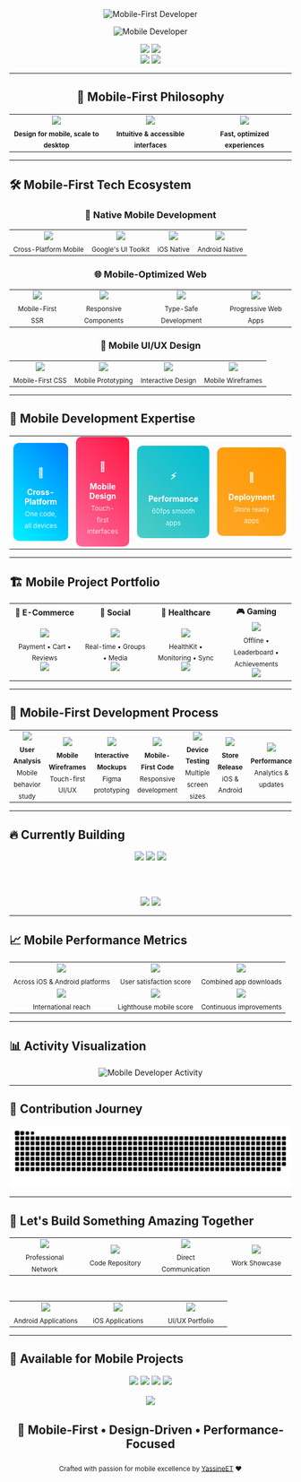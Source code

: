 <div align="center">
  <img src="https://capsule-render.vercel.app/api?type=waving&color=gradient&customColorList=14,18,20&height=320&section=header&text=Yassine%20ET-TAHERY&fontSize=42&fontColor=ffffff&animation=fadeIn&fontAlignY=35&desc=📱%20Mobile-First%20Developer%20%7C%20🎨%20Digital%20Designer&descAlignY=60&descSize=16" alt="Mobile-First Developer" />
</div>

<p align="center">
  <img src="https://readme-typing-svg.herokuapp.com?font=SF+Pro+Display&size=24&duration=2800&pause=800&color=00F5FF&center=true&vCenter=true&width=700&lines=📱+Mobile-First+Development;🌐+Responsive+Web+Design;🎨+UI%2FUX+Mobile+Specialist;⚡+React+Native+%7C+Flutter;🚀+Next.js+Mobile+Optimized" alt="Mobile Developer" />
</p>

<div align="center">
  <img src="https://img.shields.io/badge/👀-Profile_Views-00F5FF?style=for-the-badge&logo=github&logoColor=white" />
  <img src="https://komarev.com/ghpvc/?username=YassineET&color=00F5FF&style=for-the-badge&label=" />
  <br>
  <img src="https://img.shields.io/github/followers/YassineET?label=Mobile%20Devs&style=for-the-badge&color=FF6B9D&logo=github" />
  <img src="https://img.shields.io/badge/🌍-Rabat,_Morocco-4ECDC4?style=for-the-badge" />
</div>

---

<div align="center">
  <h2>🎯 <strong>Mobile-First Philosophy</strong></h2>
  <table>
    <tr>
      <td align="center" width="33%">
        <img src="https://img.shields.io/badge/📱-Mobile_First-00F5FF?style=for-the-badge&logo=mobile" />
        <br><sub><strong>Design for mobile, scale to desktop</strong></sub>
      </td>
      <td align="center" width="33%">
        <img src="https://img.shields.io/badge/🎨-User_Centric-FF6B9D?style=for-the-badge&logo=figma" />
        <br><sub><strong>Intuitive & accessible interfaces</strong></sub>
      </td>
      <td align="center" width="33%">
        <img src="https://img.shields.io/badge/⚡-Performance-4ECDC4?style=for-the-badge&logo=lighthouse" />
        <br><sub><strong>Fast, optimized experiences</strong></sub>
      </td>
    </tr>
  </table>
</div>

---

## 🛠️ **Mobile-First Tech Ecosystem**

<div align="center">

### 📱 **Native Mobile Development**
<table>
  <tr>
    <td align="center">
      <img src="https://img.shields.io/badge/React_Native-20232A?style=for-the-badge&logo=react&logoColor=61DAFB" />
      <br><sub>Cross-Platform Mobile</sub>
    </td>
    <td align="center">
      <img src="https://img.shields.io/badge/Flutter-02569B?style=for-the-badge&logo=flutter&logoColor=white" />
      <br><sub>Google's UI Toolkit</sub>
    </td>
    <td align="center">
      <img src="https://img.shields.io/badge/Swift-FA7343?style=for-the-badge&logo=swift&logoColor=white" />
      <br><sub>iOS Native</sub>
    </td>
    <td align="center">
      <img src="https://img.shields.io/badge/Kotlin-7F52FF?style=for-the-badge&logo=kotlin&logoColor=white" />
      <br><sub>Android Native</sub>
    </td>
  </tr>
</table>

### 🌐 **Mobile-Optimized Web**
<table>
  <tr>
    <td align="center">
      <img src="https://img.shields.io/badge/Next.js-000000?style=for-the-badge&logo=next.js&logoColor=white" />
      <br><sub>Mobile-First SSR</sub>
    </td>
    <td align="center">
      <img src="https://img.shields.io/badge/React-61DAFB?style=for-the-badge&logo=react&logoColor=black" />
      <br><sub>Responsive Components</sub>
    </td>
    <td align="center">
      <img src="https://img.shields.io/badge/TypeScript-3178C6?style=for-the-badge&logo=typescript&logoColor=white" />
      <br><sub>Type-Safe Development</sub>
    </td>
    <td align="center">
      <img src="https://img.shields.io/badge/PWA-5A0FC8?style=for-the-badge&logo=pwa&logoColor=white" />
      <br><sub>Progressive Web Apps</sub>
    </td>
  </tr>
</table>

### 🎨 **Mobile UI/UX Design**
<table>
  <tr>
    <td align="center">
      <img src="https://img.shields.io/badge/Tailwind_CSS-38B2AC?style=for-the-badge&logo=tailwind-css&logoColor=white" />
      <br><sub>Mobile-First CSS</sub>
    </td>
    <td align="center">
      <img src="https://img.shields.io/badge/Figma-F24E1E?style=for-the-badge&logo=figma&logoColor=white" />
      <br><sub>Mobile Prototyping</sub>
    </td>
    <td align="center">
      <img src="https://img.shields.io/badge/Framer-0055FF?style=for-the-badge&logo=framer&logoColor=white" />
      <br><sub>Interactive Design</sub>
    </td>
    <td align="center">
      <img src="https://img.shields.io/badge/Adobe_XD-FF61F6?style=for-the-badge&logo=adobe-xd&logoColor=white" />
      <br><sub>Mobile Wireframes</sub>
    </td>
  </tr>
</table>

</div>

---

## 🎯 **Mobile Development Expertise**

<div align="center">
  <table>
    <tr>
      <td align="center" width="20%">
        <div style="background: linear-gradient(45deg, #00F5FF, #0080FF); padding: 20px; border-radius: 10px;">
          <h3 style="color: white;">📱</h3>
          <strong style="color: white;">Cross-Platform</strong>
          <br><sub style="color: #E0F7FF;">One code, all devices</sub>
        </div>
      </td>
      <td align="center" width="20%">
        <div style="background: linear-gradient(45deg, #FF6B9D, #FF1744); padding: 20px; border-radius: 10px;">
          <h3 style="color: white;">🎨</h3>
          <strong style="color: white;">Mobile Design</strong>
          <br><sub style="color: #FFE0E6;">Touch-first interfaces</sub>
        </div>
      </td>
      <td align="center" width="20%">
        <div style="background: linear-gradient(45deg, #4ECDC4, #00BCD4); padding: 20px; border-radius: 10px;">
          <h3 style="color: white;">⚡</h3>
          <strong style="color: white;">Performance</strong>
          <br><sub style="color: #E0F7FA;">60fps smooth apps</sub>
        </div>
      </td>
      <td align="center" width="20%">
        <div style="background: linear-gradient(45deg, #FFA726, #FF9800); padding: 20px; border-radius: 10px;">
          <h3 style="color: white;">🚀</h3>
          <strong style="color: white;">Deployment</strong>
          <br><sub style="color: #FFF3E0;">Store ready apps</sub>
        </div>
      </td>
      <td align="center" width="20%">
        <div style="background: linear-gradient(45deg, #9C27B0, #673AB7); padding: 20px; border-radius: 10px;">
          <h3 style="color: white;">🔧</h3>
          <strong style="color: white;">Integration</strong>
          <br><sub style="color: #F3E5F5;">APIs & services</sub>
        </div>
      </td>
    </tr>
  </table>
</div>

---

## 🏗️ **Mobile Project Portfolio**

<div align="center">
  <table>
    <tr>
      <th align="center" width="25%">🛒 <strong>E-Commerce</strong></th>
      <th align="center" width="25%">💬 <strong>Social</strong></th>
      <th align="center" width="25%">🏥 <strong>Healthcare</strong></th>
      <th align="center" width="25%">🎮 <strong>Gaming</strong></th>
    </tr>
    <tr>
      <td align="center">
        <img src="https://img.shields.io/badge/React_Native-Shopping_App-61DAFB?style=flat&logo=react" />
        <br><sub>Payment • Cart • Reviews</sub>
        <br><img src="https://img.shields.io/badge/⭐-4.8_rating-FFD700?style=flat" />
      </td>
      <td align="center">
        <img src="https://img.shields.io/badge/Flutter-Chat_Platform-02569B?style=flat&logo=flutter" />
        <br><sub>Real-time • Groups • Media</sub>
        <br><img src="https://img.shields.io/badge/📥-25K_downloads-4CAF50?style=flat" />
      </td>
      <td align="center">
        <img src="https://img.shields.io/badge/Swift-Health_Tracker-FA7343?style=flat&logo=swift" />
        <br><sub>HealthKit • Monitoring • Sync</sub>
        <br><img src="https://img.shields.io/badge/🏆-Featured_App-FF6B35?style=flat" />
      </td>
      <td align="center">
        <img src="https://img.shields.io/badge/React_Native-Puzzle_Game-20232A?style=flat&logo=react" />
        <br><sub>Offline • Leaderboard • Achievements</sub>
        <br><img src="https://img.shields.io/badge/🎯-100K_plays-9C27B0?style=flat" />
      </td>
    </tr>
  </table>
</div>

---

## 🌟 **Mobile-First Development Process**

<div align="center">
  <table>
    <tr>
      <td align="center" width="14%">
        <img src="https://img.shields.io/badge/1-Research-00F5FF?style=for-the-badge" />
        <br><sub><strong>User Analysis</strong></sub>
        <br><sub>Mobile behavior study</sub>
      </td>
      <td align="center" width="14%">
        <img src="https://img.shields.io/badge/2-Design-FF6B9D?style=for-the-badge" />
        <br><sub><strong>Mobile Wireframes</strong></sub>
        <br><sub>Touch-first UI/UX</sub>
      </td>
      <td align="center" width="14%">
        <img src="https://img.shields.io/badge/3-Prototype-4ECDC4?style=for-the-badge" />
        <br><sub><strong>Interactive Mockups</strong></sub>
        <br><sub>Figma prototyping</sub>
      </td>
      <td align="center" width="14%">
        <img src="https://img.shields.io/badge/4-Develop-FFA726?style=for-the-badge" />
        <br><sub><strong>Mobile-First Code</strong></sub>
        <br><sub>Responsive development</sub>
      </td>
      <td align="center" width="14%">
        <img src="https://img.shields.io/badge/5-Test-9C27B0?style=for-the-badge" />
        <br><sub><strong>Device Testing</strong></sub>
        <br><sub>Multiple screen sizes</sub>
      </td>
      <td align="center" width="14%">
        <img src="https://img.shields.io/badge/6-Deploy-E91E63?style=for-the-badge" />
        <br><sub><strong>Store Release</strong></sub>
        <br><sub>iOS & Android</sub>
      </td>
      <td align="center" width="14%">
        <img src="https://img.shields.io/badge/7-Optimize-3F51B5?style=for-the-badge" />
        <br><sub><strong>Performance</strong></sub>
        <br><sub>Analytics & updates</sub>
      </td>
    </tr>
  </table>
</div>

---

## 🔥 **Currently Building**

<div align="center">
  <img src="https://img.shields.io/badge/📱_Mobile_Banking_App-React_Native-61DAFB?style=for-the-badge&logo=react" />
  <img src="https://img.shields.io/badge/🌐_PWA_Dashboard-Next.js-000000?style=for-the-badge&logo=next.js" />
  <img src="https://img.shields.io/badge/🎨_Design_System-Figma-F24E1E?style=for-the-badge&logo=figma" />
  
  <br><br>
  
  <img src="https://img.shields.io/badge/🚀_Learning-Flutter_3.16-02569B?style=for-the-badge&logo=flutter" />
  <img src="https://img.shields.io/badge/🤖_Exploring-AI_Mobile_Integration-FF6F61?style=for-the-badge&logo=openai" />
</div>

---

## 📈 **Mobile Performance Metrics**

<div align="center">
  <table>
    <tr>
      <td align="center">
        <img src="https://img.shields.io/badge/📱_Apps_Published-20+-success?style=for-the-badge" />
        <br><sub>Across iOS & Android platforms</sub>
      </td>
      <td align="center">
        <img src="https://img.shields.io/badge/⭐_Average_Rating-4.7/5-yellow?style=for-the-badge" />
        <br><sub>User satisfaction score</sub>
      </td>
      <td align="center">
        <img src="https://img.shields.io/badge/📥_Total_Downloads-150K+-blue?style=for-the-badge" />
        <br><sub>Combined app downloads</sub>
      </td>
    </tr>
    <tr>
      <td align="center">
        <img src="https://img.shields.io/badge/🌍_Global_Users-35_Countries-orange?style=for-the-badge" />
        <br><sub>International reach</sub>
      </td>
      <td align="center">
        <img src="https://img.shields.io/badge/⚡_Performance_Score-95+-green?style=for-the-badge" />
        <br><sub>Lighthouse mobile score</sub>
      </td>
      <td align="center">
        <img src="https://img.shields.io/badge/🔄_Update_Rate-Monthly-purple?style=for-the-badge" />
        <br><sub>Continuous improvements</sub>
      </td>
    </tr>
  </table>
</div>

---

## 📊 **Activity Visualization**

<div align="center">
  <img src="https://github-readme-activity-graph.vercel.app/graph?username=YassineET&bg_color=0d1117&color=00f5ff&line=ff6b9d&point=ffffff&area=true&hide_border=true&title_color=00f5ff&radius=16" alt="Mobile Developer Activity" />
</div>

---

## 🐍 **Contribution Journey**

<div align="center">
  <picture>
    <source media="(prefers-color-scheme: dark)" srcset="https://raw.githubusercontent.com/platane/snk/output/github-contribution-grid-snake-dark.svg">
    <source media="(prefers-color-scheme: light)" srcset="https://raw.githubusercontent.com/platane/snk/output/github-contribution-grid-snake.svg">
    <img alt="Mobile-first developer contributions" src="https://raw.githubusercontent.com/platane/snk/output/github-contribution-grid-snake-dark.svg">
  </picture>
</div>

---

## 🤝 **Let's Build Something Amazing Together**

<div align="center">
  <table>
    <tr>
      <td align="center" width="25%">
        <a href="https://www.linkedin.com/in/yasine-et-tahery-159790324/">
          <img src="https://img.shields.io/badge/LinkedIn-Connect-0A66C2?style=for-the-badge&logo=linkedin&logoColor=white" />
        </a>
        <br><sub>Professional Network</sub>
      </td>
      <td align="center" width="25%">
        <a href="https://github.com/YassineET">
          <img src="https://img.shields.io/badge/GitHub-Follow-181717?style=for-the-badge&logo=github&logoColor=white" />
        </a>
        <br><sub>Code Repository</sub>
      </td>
      <td align="center" width="25%">
        <a href="mailto:yassineettahery@gmail.com">
          <img src="https://img.shields.io/badge/Email-Contact-EA4335?style=for-the-badge&logo=gmail&logoColor=white" />
        </a>
        <br><sub>Direct Communication</sub>
      </td>
      <td align="center" width="25%">
        <a href="https://yassineet-mobile-portfolio.vercel.app">
          <img src="https://img.shields.io/badge/Portfolio-View-FF6B35?style=for-the-badge&logo=vercel&logoColor=white" />
        </a>
        <br><sub>Work Showcase</sub>
      </td>
    </tr>
  </table>
  
  <br>
  
  <table>
    <tr>
      <td align="center" width="33%">
        <a href="https://play.google.com/store/apps/developer?id=YassineET">
          <img src="https://img.shields.io/badge/Google_Play-Apps-414141?style=for-the-badge&logo=google-play&logoColor=white" />
        </a>
        <br><sub>Android Applications</sub>
      </td>
      <td align="center" width="33%">
        <a href="https://apps.apple.com/developer/yassineet">
          <img src="https://img.shields.io/badge/App_Store-iOS_Apps-0D96F6?style=for-the-badge&logo=app-store&logoColor=white" />
        </a>
        <br><sub>iOS Applications</sub>
      </td>
      <td align="center" width="33%">
        <a href="https://dribbble.com/yassineet">
          <img src="https://img.shields.io/badge/Dribbble-Design-EA4C89?style=for-the-badge&logo=dribbble&logoColor=white" />
        </a>
        <br><sub>UI/UX Portfolio</sub>
      </td>
    </tr>
  </table>
</div>

---

## 💼 **Available for Mobile Projects**

<div align="center">
  <img src="https://img.shields.io/badge/🚀_Freelance-Available-success?style=for-the-badge" />
  <img src="https://img.shields.io/badge/📱_Mobile_Consulting-Open-blue?style=for-the-badge" />
  <img src="https://img.shields.io/badge/🤝_Team_Collaboration-Welcome-orange?style=for-the-badge" />
  <img src="https://img.shields.io/badge/🌍_Remote_Work-Preferred-purple?style=for-the-badge" />
</div>

<br>

<div align="center">
  <img src="https://capsule-render.vercel.app/api?type=waving&color=gradient&customColorList=14,18,20&height=150&section=footer&animation=fadeIn" />
</div>

<div align="center">
  <h2>📱 Mobile-First • Design-Driven • Performance-Focused</h2>
  <sub>Crafted with passion for mobile excellence by <a href="https://github.com/YassineET">YassineET</a> ❤️</sub>
</div>

